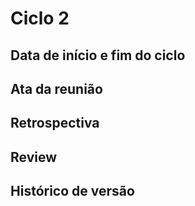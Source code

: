 # Ciclo 2

## Data de início e fim do ciclo

## Ata da reunião

## Retrospectiva

## Review

## Histórico de versão

